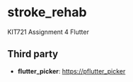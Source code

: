 # stroke_rehab

KIT721 Assignment 4 Flutter

## Third party

- **flutter_picker**: <https://pflutter_picker>
